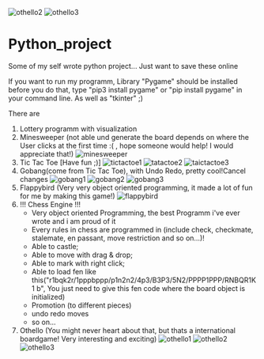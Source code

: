 ![othello2](https://user-images.githubusercontent.com/68382039/129886262-5a0f2ad0-8461-4fb4-a447-1a688081841e.png)
![othello3](https://user-images.githubusercontent.com/68382039/129886271-310a4ade-a50c-4268-9373-d1693ef16dee.png)
# Python_project

Some of my self wrote python project...
Just want to save these online

If you want to run my programm,
Library "Pygame" should be installed before you do that,
type "pip3 install pygame" or "pip install pygame" in your command line.
As well as "tkinter" ;)

There are 

1. Lottery programm with visualization
2. Minesweeper (not able und generate the board depends on where the User clicks at the first time :( , hope someone would help! I would appreciate that!)
![minesweeper](https://user-images.githubusercontent.com/68382039/129886433-404a6498-2499-4844-8acf-c62134933a8a.png)
3. Tic Tac Toe [Have fun ;)]
![tictactoe1](https://user-images.githubusercontent.com/68382039/129886964-380b62c5-6bfb-4c21-99c1-937ba02d7bf2.png)
![tatactoe2](https://user-images.githubusercontent.com/68382039/129886971-f998d5b4-2f7e-48c2-a8d1-ad32e8c11753.png)
![taictactoe3](https://user-images.githubusercontent.com/68382039/129886981-d2eac717-7d5f-411c-82ba-b3bb93921fed.png)
4. Gobang(come from Tic Tac Toe), with Undo Redo, pretty cool!Cancel changes
![gobang1](https://user-images.githubusercontent.com/68382039/129887319-ec8359e7-140f-4e71-ba5c-ab71d290a1c9.png)
![gobang2](https://user-images.githubusercontent.com/68382039/129887331-676a9d69-bcb4-4d83-b582-db4fd17bb89f.png)
![gobang3](https://user-images.githubusercontent.com/68382039/129887338-482ebde7-c9f2-4eeb-84f1-db7981c340e8.png)
5. Flappybird (Very very object oriented programming, it made a lot of fun for me by making this game!)
![flappybird](https://user-images.githubusercontent.com/68382039/129887522-b86df5fe-9072-4586-a9da-6fd73d659e19.png)
7. !!! Chess Engine !!! 
    - Very object oriented Programming, the best Programm i've ever wrote and i am proud of it
    - Every rules in chess are programmed in (include check, checkmate, stalemate, en passant, move restriction and so on...)!
    - Able to castle; 
    - Able to move with drag & drop; 
    - Able to mark with right click; 
    - Able to load fen like this("r1bqk2r/1pppbppp/p1n2n2/4p3/B3P3/5N2/PPPP1PPP/RNBQR1K1 b", 
            You just need to give this fen code where the board object is initialized) 
    - Promotion (to different pieces)
    - undo redo moves
    - so on...
8. Othello (You might never heart about that, but thats a international boardgame! Very interesting and exciting)
![othello1](https://user-images.githubusercontent.com/68382039/129885864-9f2c8d7e-f3a1-4232-9f96-89f98ca69b84.png)
![othello2](https://user-images.githubusercontent.com/68382039/129886303-b96f20da-f076-4e36-9a37-0629ace85af1.png)
![othello3](https://user-images.githubusercontent.com/68382039/129886320-c0c5739c-bd95-4f77-81d7-85b8380152fa.png)

